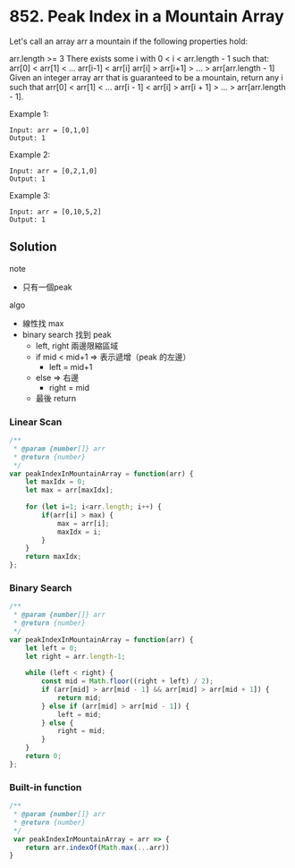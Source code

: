 # 852. Peak Index in a Mountain Array

Let's call an array arr a mountain if the following properties hold:

arr.length >= 3
There exists some i with 0 < i < arr.length - 1 such that:
arr[0] < arr[1] < ... arr[i-1] < arr[i]
arr[i] > arr[i+1] > ... > arr[arr.length - 1]
Given an integer array arr that is guaranteed to be a mountain, return any i such that arr[0] < arr[1] < ... arr[i - 1] < arr[i] > arr[i + 1] > ... > arr[arr.length - 1].


Example 1:
```
Input: arr = [0,1,0]
Output: 1
```
Example 2:
```
Input: arr = [0,2,1,0]
Output: 1
```
Example 3:
```
Input: arr = [0,10,5,2]
Output: 1
```

## Solution

note
- 只有一個peak

algo
- 線性找 max
- binary search 找到 peak
    - left, right 兩邊限縮區域
    - if mid < mid+1 => 表示遞增（peak 的左邊）
        - left = mid+1
    - else => 右邊
        - right = mid
    - 最後 return

### Linear Scan

```js
/**
 * @param {number[]} arr
 * @return {number}
 */
var peakIndexInMountainArray = function(arr) {
    let maxIdx = 0;
    let max = arr[maxIdx];
    
    for (let i=1; i<arr.length; i++) {
        if(arr[i] > max) {
            max = arr[i];
            maxIdx = i;
        }
    }
    return maxIdx;
};
```

### Binary Search

```js
/**
 * @param {number[]} arr
 * @return {number}
 */
var peakIndexInMountainArray = function(arr) {
    let left = 0;
    let right = arr.length-1;
    
    while (left < right) {
        const mid = Math.floor((right + left) / 2);
        if (arr[mid] > arr[mid - 1] && arr[mid] > arr[mid + 1]) {
            return mid;
        } else if (arr[mid] > arr[mid - 1]) {
            left = mid;
        } else {
            right = mid;
        }
    }
    return 0;
};
```

### Built-in function

```js
/**
 * @param {number[]} arr
 * @return {number}
 */
 var peakIndexInMountainArray = arr => {
	return arr.indexOf(Math.max(...arr))
}
```
